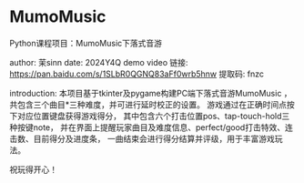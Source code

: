 # MumoMusic
Python课程项目：MumoMusic下落式音游

author: 茉sinn
date: 2024Y4Q
demo video 链接: https://pan.baidu.com/s/1SLbR0QGNQ83aFf0wrb5hnw 提取码: fnzc

introduction: 
本项目基于tkinter及pygame构建PC端下落式音游MumoMusic ，
共包含三个曲目*三种难度，并可进行延时校正的设置。
游戏通过在正确时间点按下对应位置键盘获得游戏得分，
其中包含六个打击位置pos、tap-touch-hold三种按键note，
并在界面上提醒玩家曲目及难度信息、perfect/good打击特效、连击数、目前得分及进度条，
一曲结束会进行得分结算并评级，用于丰富游戏玩法。

祝玩得开心！
